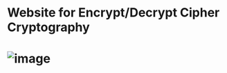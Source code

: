 # Website for Encrypt/Decrypt Cipher Cryptography

# ![image](https://github.com/zaimirfansyah/Cryptography-Cipher-Web/assets/123626602/19a14e80-e53c-4320-b393-b73ef19f8eeb)

